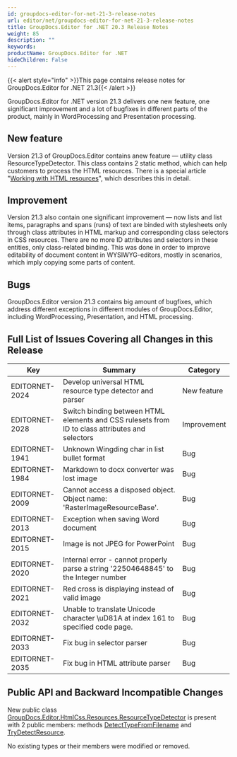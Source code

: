 ```yaml
---
id: groupdocs-editor-for-net-21-3-release-notes
url: editor/net/groupdocs-editor-for-net-21-3-release-notes
title: GroupDocs.Editor for .NET 20.3 Release Notes
weight: 85
description: ""
keywords: 
productName: GroupDocs.Editor for .NET
hideChildren: False
---
```

{{< alert style="info" >}}This page contains release notes for GroupDocs.Editor for .NET 21.3{{< /alert >}}

GroupDocs.Editor for .NET version 21.3 delivers one new feature, one significant improvement and a lot of bugfixes in different parts of the product, mainly in WordProcessing and Presentation processing.

## New feature

Version 21.3 of GroupDocs.Editor contains anew feature — utility class ResourceTypeDetector. This class contains 2 static method, which can help customers to process the HTML resources. There is a special article "[Working with HTML resources](https://docs.groupdocs.com/editor/net/working-with-html-resources/)", which describes this in detail.

## Improvement

Version 21.3 also contain one significant improvement — now lists and list items, paragraphs and spans (runs) of text are binded with stylesheets only through class attributes in HTML markup and corresponding class selectors in CSS resources. There are no more ID attributes and selectors in these entities, only class-related binding. This was done in order to improve editability of document content in WYSIWYG-editors, mostly in scenarios, which imply copying some parts of content.

## Bugs

GroupDocs.Editor version 21.3 contains big amount of bugfixes, which address different exceptions in different modules of GroupDocs.Editor, including WordProcessing, Presentation, and HTML processing.

## Full List of Issues Covering all Changes in this Release

| Key | Summary | Category |
| --- | --- | --- |
| EDITORNET-2024 | Develop universal HTML resource type detector and parser | New feature |
| EDITORNET-2028 | Switch binding between HTML elements and CSS rulesets from ID to class attributes and selectors | Improvement |
| EDITORNET-1941 | Unknown Wingding char in list bullet format | Bug |
| EDITORNET-1984 | Markdown to docx converter was lost image | Bug |
| EDITORNET-2009 | Cannot access a disposed object. Object name: 'RasterImageResourceBase'. | Bug |
| EDITORNET-2013 | Exception when saving Word document | Bug |
| EDITORNET-2015 | Image is not JPEG for PowerPoint | Bug |
| EDITORNET-2020 | Internal error - cannot properly parse a string '22504648845' to the Integer number | Bug |
| EDITORNET-2021 | Red cross is displaying instead of valid image | Bug |
| EDITORNET-2032 | Unable to translate Unicode character \uD81A at index 161 to specified code page. | Bug |
| EDITORNET-2033 | Fix bug in selector parser | Bug |
| EDITORNET-2035 | Fix bug in HTML attribute parser | Bug |

## Public API and Backward Incompatible Changes

New public class [GroupDocs.Editor.HtmlCss.Resources.ResourceTypeDetector](https://apireference.groupdocs.com/editor/net/groupdocs.editor.htmlcss.resources/resourcetypedetector) is present with 2 public members: methods [DetectTypeFromFilename](https://apireference.groupdocs.com/editor/net/groupdocs.editor.htmlcss.resources/resourcetypedetector/methods/detecttypefromfilename) and [TryDetectResource](https://apireference.groupdocs.com/editor/net/groupdocs.editor.htmlcss.resources/resourcetypedetector/methods/trydetectresource).

No existing types or their members were modified or removed.

